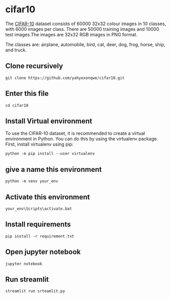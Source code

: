 # cifar10
The [CIFAR-10](https://keras.io/api/datasets/cifar10/) dataset consists of 60000 32x32 colour images in 10 classes, with 6000 images per class. There are 50000 training
images and 10000 test images.The images are 32x32 RGB images in PNG format.

The classes are: airplane, automobile, bird, cat, deer, dog, frog, horse, ship, and truck.
## Clone recursively
``` shell
git clone https://github.com/yahyoxonqwe/cifar10.git
```
## Enter this file
``` shell
cd cifar10
```
## Install Virtual environment
To use the CIFAR-10 dataset, it is recommended to create a virtual environment in Python. You can do this by using the virtualenv package. First, install virtualenv using pip:
``` shell
python -m pip install --user virtualenv
```
## give a name this environment
``` shell
python -m venv your_env
```
## Activate this environment
``` shell
your_env\Scripts\activate.bat
```
## Install requirements
``` shell
pip install -r requirement.txt
```
## Open jupyter notebook
``` shell
jupyter notebook
```
## Run streamlit
``` shell
streamlit run srteamlit.py
```



